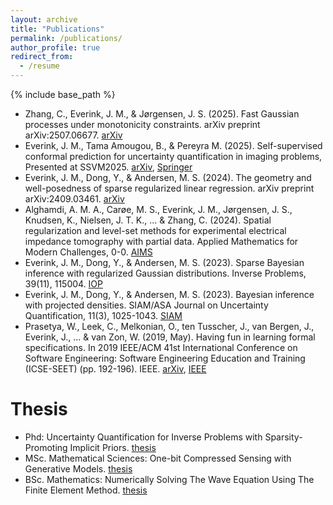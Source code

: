 ```yaml
---
layout: archive
title: "Publications"
permalink: /publications/
author_profile: true
redirect_from:
  - /resume
---
```


{% include base_path %}

- Zhang, C., Everink, J. M., & Jørgensen, J. S. (2025). Fast Gaussian processes under monotonicity constraints. arXiv preprint  arXiv:2507.06677. [arXiv](https://arxiv.org/abs/2507.06677)
- Everink, J. M., Tama Amougou, B., & Pereyra M. (2025). Self-supervised conformal prediction for uncertainty quantification in imaging problems, Presented at SSVM2025. [arXiv](https://arxiv.org/abs/2502.05127), [Springer](https://link.springer.com/chapter/10.1007/978-3-031-92366-1_9)
- Everink, J. M., Dong, Y., & Andersen, M. S. (2024). The geometry and well-posedness of sparse regularized linear regression. arXiv preprint arXiv:2409.03461. [arXiv](https://arxiv.org/abs/2409.03461)
- Alghamdi, A. M. A., Carøe, M. S., Everink, J. M., Jørgensen, J. S., Knudsen, K., Nielsen, J. T. K., ... & Zhang, C. (2024). Spatial regularization and level-set methods for experimental electrical impedance tomography with partial data. Applied Mathematics for Modern Challenges, 0-0. [AIMS](https://www.aimsciences.org/article/doi/10.3934/ammc.2024013)
- Everink, J. M., Dong, Y., & Andersen, M. S. (2023). Sparse Bayesian inference with regularized Gaussian distributions. Inverse Problems, 39(11), 115004. [IOP](https://iopscience.iop.org/article/10.1088/1361-6420/acf9c5)
- Everink, J. M., Dong, Y., & Andersen, M. S. (2023). Bayesian inference with projected densities. SIAM/ASA Journal on Uncertainty Quantification, 11(3), 1025-1043. [SIAM](https://epubs.siam.org/doi/full/10.1137/22M150695X)
- Prasetya, W., Leek, C., Melkonian, O., ten Tusscher, J., van Bergen, J., Everink, J., ... & van Zon, W. (2019, May). Having fun in learning formal specifications. In 2019 IEEE/ACM 41st International Conference on Software Engineering: Software Engineering Education and Training (ICSE-SEET) (pp. 192-196). IEEE. [arXiv](https://arxiv.org/abs/1903.00334), [IEEE](https://ieeexplore.ieee.org/abstract/document/8802100)


Thesis
======
- Phd: Uncertainty Quantification for Inverse Problems with Sparsity-Promoting Implicit Priors. [thesis](https://orbit.dtu.dk/files/390213132/phd_thesis_JMEV.pdf)
- MSc. Mathematical Sciences: One-bit Compressed Sensing with Generative Models. [thesis](https://studenttheses.uu.nl/bitstream/handle/20.500.12932/41296/Master_thesis_Jasper_Everink.pdf)
- BSc. Mathematics: Numerically Solving The Wave Equation Using The Finite Element Method. [thesis](https://studenttheses.uu.nl/bitstream/handle/20.500.12932/29861/thesis.pdf)
